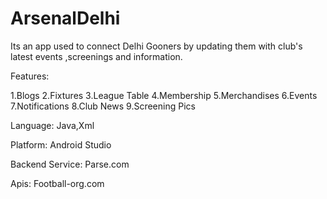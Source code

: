 # ArsenalDelhi
Its an app used to connect Delhi Gooners by updating them with club's latest events ,screenings and information.

Features:

1.Blogs
2.Fixtures
3.League Table
4.Membership
5.Merchandises
6.Events
7.Notifications
8.Club News
9.Screening Pics

Language:
Java,Xml

Platform:
Android Studio

Backend Service:
Parse.com

Apis:
Football-org.com

